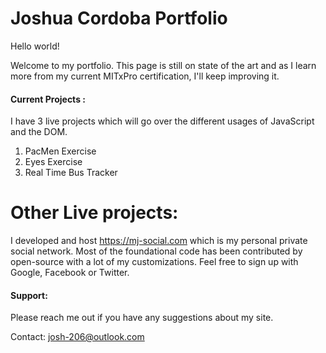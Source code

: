 # Joshua Cordoba Portfolio

Hello world!

Welcome to my portfolio. This page is still on state of the art and as I learn more from my current MITxPro certification,
I'll keep improving it.

#### Current Projects :

I have 3 live projects which will go over the different usages of JavaScript and the DOM.

1. PacMen Exercise
2. Eyes Exercise
3. Real Time Bus Tracker

# Other Live projects:

I developed and host https://mj-social.com which is my personal private social network.
Most of the foundational code has been contributed by open-source with a lot of my customizations.
Feel free to sign up with Google, Facebook or Twitter.

#### Support:

Please reach me out if you have any suggestions about my site.

Contact: josh-206@outlook.com
